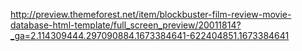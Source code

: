 http://preview.themeforest.net/item/blockbuster-film-review-movie-database-html-template/full_screen_preview/20011814?_ga=2.114309444.297090884.1673384641-622404851.1673384641